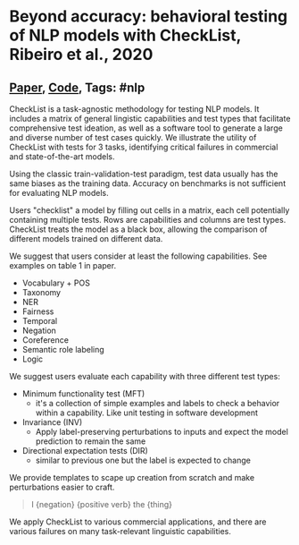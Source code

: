 # Beyond accuracy: behavioral testing of NLP models with CheckList, Ribeiro et al., 2020

## [Paper](https://arxiv.org/abs/2005.04118), [Code](https://github.com/marcotcr/checklist), Tags: \#nlp

CheckList is a task-agnostic methodology for testing NLP models. It includes a matrix of general lingistic capabilities and test types that facilitate comprehensive test ideation, as well as a software tool to generate a large and diverse number of test cases quickly. We illustrate the utility of CheckList with tests for 3 tasks, identifying critical failures in commercial and state-of-the-art models.

Using the classic train-validation-test paradigm, test data usually has the same biases as the training data. Accuracy on benchmarks is not sufficient for evaluating NLP models.

Users "checklist" a model by filling out cells in a matrix, each cell potentially containing multiple tests. Rows are capabilities and columns are test types. CheckList treats the model as a black box, allowing the comparison of different models trained on different data.

We suggest that users consider at least the following capabilities. See examples on table 1 in paper.

* Vocabulary + POS
* Taxonomy
* NER
* Fairness
* Temporal
* Negation
* Coreference
* Semantic role labeling
* Logic

We suggest users evaluate each capability with three different test types:

* Minimum functionality test (MFT)
    - it's a collection of simple examples and labels to check a behavior within a capability. Like unit testing in software development
* Invariance (INV)
    - Apply label-preserving perturbations to inputs and expect the model prediction to remain the same
* Directional expectation tests (DIR)
    - similar to previous one but the label is expected to change

We provide templates to scape up creation from scratch and make perturbations easier to craft.

> I {negation} {positive verb} the {thing}

We apply CheckList to various commercial applications, and there are various failures on many task-relevant linguistic capabilities.

